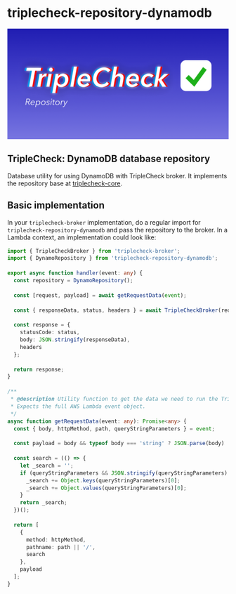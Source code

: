 # triplecheck-repository-dynamodb

![TripleCheck database repository](readme/triplecheck-repository.png)

## TripleCheck: DynamoDB database repository

Database utility for using DynamoDB with TripleCheck broker. It implements the repository base at [triplecheck-core](https://github.com/mikaelvesavuori/triplecheck-core).

## Basic implementation

In your `triplecheck-broker` implementation, do a regular import for `triplecheck-repository-dynamodb` and pass the repository to the broker. In a Lambda context, an implementation could look like:

```TypeScript
import { TripleCheckBroker } from 'triplecheck-broker';
import { DynamoRepository } from 'triplecheck-repository-dynamodb';

export async function handler(event: any) {
  const repository = DynamoRepository();

  const [request, payload] = await getRequestData(event);

  const { responseData, status, headers } = await TripleCheckBroker(request, payload, repository);

  const response = {
    statusCode: status,
    body: JSON.stringify(responseData),
    headers
  };

  return response;
}

/**
 * @description Utility function to get the data we need to run the TripleCheck broker.
 * Expects the full AWS Lambda event object.
 */
async function getRequestData(event: any): Promise<any> {
  const { body, httpMethod, path, queryStringParameters } = event;

  const payload = body && typeof body === 'string' ? JSON.parse(body) : body;

  const search = (() => {
    let _search = '';
    if (queryStringParameters && JSON.stringify(queryStringParameters) !== '{}') {
      _search += Object.keys(queryStringParameters)[0];
      _search += Object.values(queryStringParameters)[0];
    }
    return _search;
  })();

  return [
    {
      method: httpMethod,
      pathname: path || '/',
      search
    },
    payload
  ];
}

```
